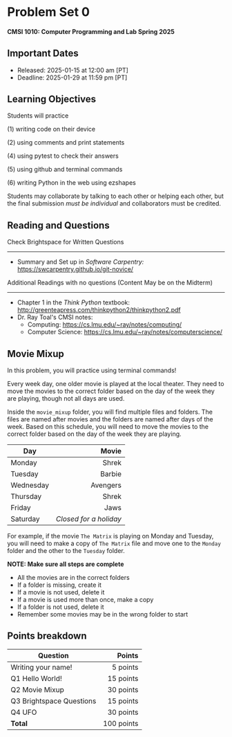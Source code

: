 # Problem Set 0
#### CMSI 1010: Computer Programming and Lab Spring 2025

## Important Dates

 - Released: 2025-01-15 at 12:00 am [PT]
 - Deadline: 2025-01-29 at 11:59 pm [PT]

## Learning Objectives

Students will practice 

(1) writing code on their device 

(2) using comments and print statements

(4) using pytest to check their answers

(5) using github and terminal commands

(6) writing Python in the web using ezshapes

Students may collaborate by talking to each other or helping each other, but the final submission _must be individual_ and collaborators must be credited.

## Reading and Questions

Check Brightspace for Written Questions

__________________________________

* Summary and Set up in _Software Carpentry:_ https://swcarpentry.github.io/git-novice/

Additional Readings with no questions (Content May be on the Midterm)

__________________________________

* Chapter 1 in the _Think Python_ textbook: http://greenteapress.com/thinkpython2/thinkpython2.pdf
* Dr. Ray Toal's CMSI notes:
    * Computing: https://cs.lmu.edu/~ray/notes/computing/
    * Computer Science: https://cs.lmu.edu/~ray/notes/computerscience/

## Movie Mixup

In this problem, you will practice using terminal commands! 

Every week day, one older movie is played at the local theater. They need to move the movies to the correct folder based on the day of the week they are playing, though not all days are used.

Inside the `movie_mixup` folder, you will find multiple files and folders. The files are named after movies and the folders are named after days of the week. Based on this schedule, you will need to move the movies to the correct folder based on the day of the week they are playing.

| Day | Movie |
| -------- | -----: |
| Monday | Shrek |
| Tuesday | Barbie |
| Wednesday | Avengers |
| Thursday | Shrek |
| Friday | Jaws  |
| Saturday | *Closed for a holiday* |

For example, if the movie `The Matrix` is playing on Monday and Tuesday, you will need to make a copy of `The Matrix` file and move one to the `Monday` folder and the other to the `Tuesday` folder.

**NOTE: Make sure all steps are complete**
- All the movies are in the correct folders
- If a folder is missing, create it
- If a movie is not used, delete it
- If a movie is used more than once, make a copy
- If a folder is not used, delete it
- Remember some movies may be in the wrong folder to start



## Points breakdown
| Question | Points |
| -------- | -----: |
| Writing your name! | 5 points |
| Q1 Hello World! | 15 points |
| Q2 Movie Mixup| 30 points |
| Q3 Brightspace Questions | 15 points |
| Q4 UFO | 30 points  |
| **Total** | 100 points |

